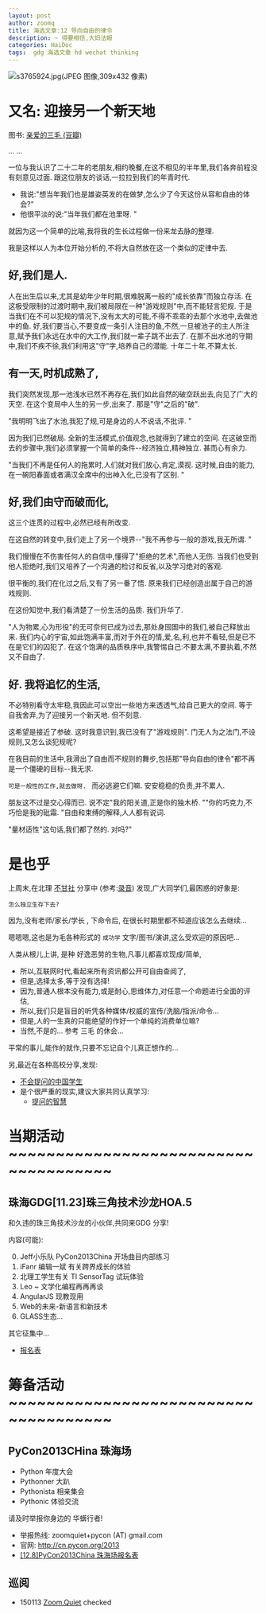 ```yaml
---
layout: post
author: zoomq
title: 海选文章:12 导向自由的律令
description: ~ 得要相信,大妈法眼
categories: HaiDoc
tags:  gdg 海选文章 hd wechat thinking
---
```



![s3765924.jpg(JPEG 图像,309x432 像素)](http://img3.douban.com/lpic/s3765924.jpg)

# 又名: 迎接另一个新天地

图书: [亲爱的三毛 (豆瓣)](http://book.douban.com/subject/1047066/)


... ... 

一位与我认识了二十二年的老朋友,相约晚餐,在这不相见的半年里,我们各奔前程没有刻意见过面. 
跟这位朋友的谈话,一拉拉到我们的年青时代. 

- 我说:"想当年我们也是雄姿英发的在做梦,怎么少了今天这份从容和自由的体会?"
- 他很平淡的说:"当年我们都在池里呀. "

就因为这一个简单的比喻,我将我的生长过程做一份来龙去脉的整理. 

我是这样以人为本位开始分析的,不将大自然放在这一个类似的定律中去. 

<!--more-->

## 好,我们是人. 
人在出生后以来,尤其是幼年少年时期,很难脱离一般的"成长依靠"而独立存活. 在这极受限制的过渡时期中,我们被局限在一种"游戏规则"中,而不能轻言犯规. 
于是当我们在不可以犯规的情况下,没有太大的可能,不得不乖乖的去那个水池中,去做池中的鱼.
好,我们要当心,不要变成一条引人注目的鱼,不然,一旦被池子的主人所注意,赋予我们永远在水中的大工作,我们就一辈子跳不出去了. 
在那不出水池的守期中,我们不疾不徐,我们利用这"守"字,培养自己的潜能. 十年二十年,不算太长. 

## 有一天,时机成熟了,

我们突然发现,那一池浅水已然不再存在,我们如此自然的破空跃出去,向见了广大的天空. 在这个变局中人生的另一步,出来了. 那是"守"之后的"破". 

"我明明飞出了水池,我犯了规,可是身边的人不说话,不批评. "

因为我们已然破局. 全新的生活模式,价值观念,也就得到了建立的空间. 
在这破空而去的步骤中,我们必须掌握一个简单的条件--经济独立,精神独立. 甚而心有余力. 

"当我们不再是任何人的拖累时,人们就对我们放心,肯定,漠视. 这时候,自由的能力,在一碗阳春面或者满汉全席中的出神入化,已没有了区别. "

## 好,我们由守而破而化,
这三个连贯的过程中,必然已经有所改变. 

在这自然的转变中,我们走上了另一个境界--"我不再参与一般的游戏,我无所谓. "

我们慢慢在不伤害任何人的自信中,懂得了"拒绝的艺术",而他人无伤. 当我们也受到他人拒绝时,我们又培养了一个沟通的检讨和反省,以及学习绝对的客观. 

很平衡的,我们在化过之后,又有了另一番了悟. 原来我们已经创造出属于自己的游戏规则. 

在这份知觉中,我们看清楚了一份生活的品质. 我们升华了. 

"人为物累,心为形役"的无可奈何已成为过去,那处身囹圄中的我们,被自己释放出来. 我们内心的宇宙,如此饱满丰富,而对于外在的情,爱,名,利,也并不看轻,但是已不在是它们的囚犯了. 
在这个饱满的品质秩序中,我警惕自己:不要太满,不要执着,不然又不自由了. 

## 好. 我将追忆的生活,

不必特别看守太牢稳,我因此可以空出一些地方来透透气,给自己更大的空间. 等于自我舍弃,为了迎接另一个新天地. 但不刻意. 

这希望是接近了参破. 这时我意识到,我已没有了"游戏规则". 门无人为之法门,不设规则,又怎么谈犯规呢?

在我目前的生活中,我滑出了自由而不规则的舞步,包括那"导向自由的律令"都不再是一个僵硬的目标--我无求. 

`可是一般性的工作,就去做呀. ` 而必逃避它们嘛. 安安稳稳的负责,并不累人. 

朋友这不过是交心得而已. 说不定"我的阳关道,正是你的独木桥. ""你的巧克力,不巧恰是我的砒霜. "自由和束缚的解释,人人都有说词. 

"量材适性"这句话,我们都了然的. 对吗?"


# 是也乎

上周末,在北理 [不甘社](http://zhgdg.gitcafe.com/2013-08/dm2-gao/)
分享中
(参考:[录音](http://zoomq.qiniudn.com/ZHGDG/131116-bit-ktm))
发现,广大同学们,最困惑的好象是:

    怎么独立生存下去?

因为,没有老师/家长/学长 , 下命令后, 在很长时期里都不知道应该怎么去继续...

嗯嗯嗯,这也是为毛各种形式的 `成功学` 文字/图书/演讲,这么受欢迎的原因吧...

人类从根儿上讲, 是种 好逸恶劳的生物,凡事儿都喜欢现成/简单,

- 所以,互联网时代,看起来所有资讯都公开可自由查阅了,
- 但是,选择太多,等于没有选择!
- 因为,普通人根本没有能力,或是耐心,思维体力,对任意一个命题进行全面的评估,
- 所以,我们只是盲目的听凭各种媒体/权威的宣传/洗脑/指派/命令...
- 但是,人的一生真的只能绝望的作好一个单纯的消费单位嘛?
- 当然,不是的... 参考 三毛 的休会...

平常的事儿,能作的就作,只要不忘记自个儿真正想作的...


另,最近在各种高校分享,发现:

- [不会提问的中国学生](http://news.ifeng.com/opinion/pingzhongping/detail_2011_04/25/5960913_0.shtml)
- 是个很严重的现实,建议大家共同认真学习:
    - [提问的智慧](http://wiki.woodpecker.org.cn/moin/AskForHelp)




# 当期活动 ~~~~~~~~~~~~~~~~~~~~~~~~~~~~~~~~~~~~~

## 珠海GDG[11.23]珠三角技术沙龙HOA.5

和久违的珠三角技术沙龙的小伙伴,共同来GDG 分享!

内容(可能):

0. Jeff小乐队 PyCon2013China 开场曲目内部练习
1. iFanr 编辑一斌 有关跨界成长的体验
2. 北理工学生有关 TI SensorTag 试玩体验
3. Leo ~ 文学化编程再再再谈
4. AngularJS 现教现用
5. Web的未来-新语言和新技术
6. GLASS生态...

其它征集中...

- [报名表](http://f.jeffkit.info/zoomquiet/zhgdg1123hoa/)

# 筹备活动 ~~~~~~~~~~~~~~~~~~~~~~~~~~~~~~~~~~~~~

## PyCon2013CHina 珠海场

- Python 年度大会
- Pythonner 大趴
- Pythonista 相亲集会
- Pythonic 体验交流

请及时举报你身边的 华蠎行者!

- 举报热线: zoomquiet+pycon (AT) gmail.com
- 官网: http://cn.pycon.org/2013
- [[12.8]PyCon2013China 珠海场报名表](https://docs.google.com/forms/d/1uFSa6PZNfl1ab3oO20CaoafOhfkavhpqg_CN4I36W_A/viewform)





## 巡阅
- 150113 [Zoom.Quiet](http://zoomquiet.io/) checked




